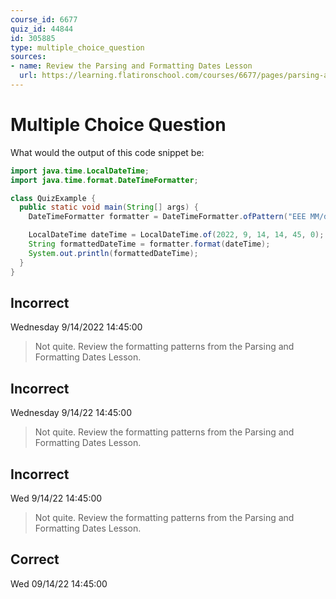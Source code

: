 ```yaml
---
course_id: 6677
quiz_id: 44844
id: 305885
type: multiple_choice_question
sources:
- name: Review the Parsing and Formatting Dates Lesson
  url: https://learning.flatironschool.com/courses/6677/pages/parsing-and-formatting-dates?module_item_id=545897
---
```


# Multiple Choice Question

What would the output of this code snippet be:

```java
import java.time.LocalDateTime;
import java.time.format.DateTimeFormatter;

class QuizExample {
  public static void main(String[] args) {
    DateTimeFormatter formatter = DateTimeFormatter.ofPattern("EEE MM/dd/uu HH:mm:ss");

    LocalDateTime dateTime = LocalDateTime.of(2022, 9, 14, 14, 45, 0);
    String formattedDateTime = formatter.format(dateTime);
    System.out.println(formattedDateTime);
  }
} 
```

## Incorrect

Wednesday 9/14/2022 14:45:00

> Not quite. Review the formatting patterns from the Parsing and Formatting
> Dates Lesson.

## Incorrect

Wednesday 9/14/22 14:45:00

> Not quite. Review the formatting patterns from the Parsing and Formatting
> Dates Lesson.

## Incorrect

Wed 9/14/22 14:45:00

> Not quite. Review the formatting patterns from the Parsing and Formatting
> Dates Lesson.

## Correct

Wed 09/14/22 14:45:00
